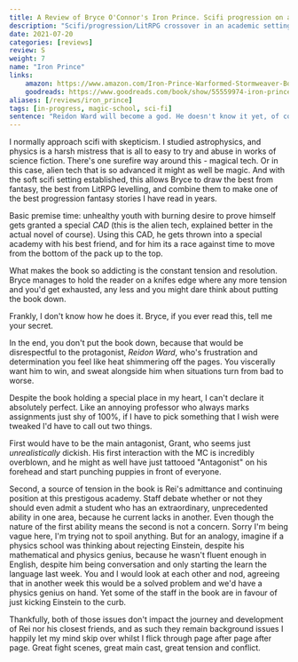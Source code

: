 ```yaml
---
title: A Review of Bryce O'Connor's Iron Prince. Scifi progression on actual digital steroids."
description: "Scifi/progression/LitRPG crossover in an academic settings. Who needs magic when you have funky alien tech that gives you  the best of fantasy and LitRPG in one swoop."
date: 2021-07-20
categories: [reviews]
review: S
weight: 7
name: "Iron Prince"
links:
    amazon: https://www.amazon.com/Iron-Prince-Warformed-Stormweaver-Book-ebook/dp/B08KGT4CLQ
    goodreads: https://www.goodreads.com/book/show/55559974-iron-prince
aliases: [/reviews/iron_prince]
tags: [in-progress, magic-school, sci-fi]
sentence: "Reidon Ward will become a god. He doesn't know it yet, of course."
---
```


I normally approach scifi with skepticism. I studied astrophysics, and physics is a harsh mistress that is all to easy to try and abuse in works of science fiction. There's one surefire way around this - magical tech. Or in this case, alien tech that is so advanced it might as well be magic. And with the soft scifi setting established, this allows Bryce to draw the best from fantasy, the best from LitRPG levelling, and combine them to make one of the best progression fantasy stories I have read in years.

Basic premise time: unhealthy youth with burning desire to prove himself gets granted a special *CAD* (this is the alien tech, explained better in the actual novel of course). Using this CAD, he gets thrown into a special academy with his best friend, and for him its a race against time to move from the bottom of the pack up to the top.

What makes the book so addicting is the constant tension and resolution. Bryce manages to hold the reader on a knifes edge where any more tension and you'd get exhausted, any less and you might dare think about putting the book down. 

Frankly, I don't know how he does it. Bryce, if you ever read this, tell me your secret.

In the end, you don't put the book down, because that would be disrespectful to the protagonist, *Reidon Ward*, who's frustration and determination you feel like heat shimmering off the pages. You viscerally want him to win, and sweat alongside him when situations turn from bad to worse.

Despite the book holding a special place in my heart, I can't declare it absolutely perfect. Like an annoying professor who always marks assignments just shy of 100%, if I have to pick something that I wish were tweaked I'd have to call out two things.

First would have to be the main antagonist, Grant, who seems just *unrealistically* dickish. His first interaction with the MC is incredibly overblown, and he might as well have just tattooed "Antagonist" on his forehead and start punching puppies in front of everyone. 

Second, a source of tension in the book is Rei's admittance and continuing position at this prestigous academy. Staff debate whether or not they should even admit a student who has an extraordinary, unprecedented ability in one area, because he current lacks in another. Even though the nature of the first ability means the second is not a concern. Sorry I'm being vague here, I'm trying not to spoil anything. But for an analogy, imagine if a physics school was thinking about rejecting Einstein, despite his mathematical and physics genius, because he wasn't fluent enough in English, despite him being conversation and only starting the learn the language last week. You and I would look at each other and nod, agreeing that in another week this would be a solved problem and we'd have a physics genius on hand. Yet some of the staff in the book are in favour of just kicking Einstein to the curb. 

Thankfully, both of those issues don't impact the journey and development of Rei nor his closest friends, and as such they remain background issues I happily let my mind skip over whilst I flick through page after page after page. Great fight scenes, great main cast, great tension and conflict.

